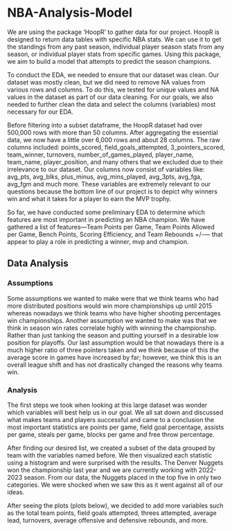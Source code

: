 # NBA-Analysis-Model

We are using the package ‘HoopR’ to gather data for our project. HoopR is designed to return data tables with specific NBA stats. We can use it to get the standings from any past season, individual player season stats from any season, or individual player stats from specific games. Using this package, we aim to build a model that attempts to predict the season champions.

To conduct the EDA, we needed to ensure that our dataset was clean. Our dataset was mostly clean, but we did need to remove NA values from various rows and columns. To do this, we tested for unique values and NA values in the dataset as part of our data cleaning. For our goals, we also needed to further clean the data and select the columns (variables) most necessary for our EDA.

Before filtering into a subset dataframe, the HoopR dataset had over 500,000 rows with more than 50 columns. After aggregating the essential data, we now have a little over 6,000 rows and about 28 columns. The raw columns included: points_scored, field_goals_attempted, 3_pointers_scored, team_winner, turnovers, number_of_games_played, player_name, team_name, player_position, and many others that we excluded due to their irrelevance to our dataset. Our columns now consist of variables like: avg_pts, avg_blks, plus_minus, avg_mins_played, avg_3pts, avg_fga, avg_fgm and much more. These variables are extremely relevant to our questions because the bottom line of our project is to depict why winners win and what it takes for a player to earn the MVP trophy.

So far, we have conducted some preliminary EDA to determine which features are most important in predicting an NBA champion. We have gathered a list of features—Team Points per Game, Team Points Allowed per Game, Bench Points, Scoring Efficiency, and Team Rebounds +/-— that appear to play a role in predicting a winner, mvp and champion.

## Data Analysis

### Assumptions

Some assumptions we wanted to make were that we think teams who had more distributed positions would win more championships up until 2015 whereas nowadays we think teams who have higher shooting percentages win championships. Another assumption we wanted to make was that we think in season win rates correlate highly with winning the championship. Rather than just tanking the season and putting yourself in a desirable low position for playoffs. Our last assumption would be that nowadays there is a much higher ratio of three pointers taken and we think because of this the average score in games have increased by far; however, we think this is an overall league shift and has not drastically changed the reasons why teams win.

### Analysis

The first steps we took when looking at this large dataset was wonder which variables will best help us in our goal. We all sat down and discussed what makes teams and players successful and came to a conclusion the most important statistics are points per game, field goal percentage, assists per game, steals per game, blocks per game and free throw percentage.

After finding our desired list, we created a subset of the data grouped by team with the variables named before. We then visualized each statistic using a histogram and were surprised with the results. The Denver Nuggets won the championship last year and we are currently working with 2022-2023 season. From our data, the Nuggets placed in the top five in only two categories. We were shocked when we saw this as it went against all of our ideas. 

After seeing the plots (plots below), we decided to add more variables such as the total team points, field goals attempted, threes attempted, average lead, turnovers, average offensive and defensive rebounds, and more.
